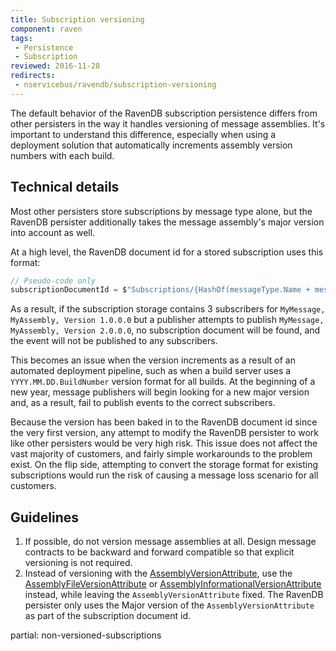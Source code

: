 ```yaml
---
title: Subscription versioning
component: raven
tags:
 - Persistence
 - Subscription
reviewed: 2016-11-28
redirects:
 - nservicebus/ravendb/subscription-versioning
---
```


The default behavior of the RavenDB subscription persistence differs from other persisters in the way it handles versioning of message assemblies. It's important to understand this difference, especially when using a deployment solution that automatically increments assembly version numbers with each build.


## Technical details

Most other persisters store subscriptions by message type alone, but the RavenDB persister additionally takes the message assembly's major version into account as well.

At a high level, the RavenDB document id for a stored subscription uses this format:

```csharp
// Pseudo-code only
subscriptionDocumentId = $"Subscriptions/{HashOf(messageType.Name + messageType.AssemblyVersion.Major)}";
```

As a result, if the subscription storage contains 3 subscribers for `MyMessage, MyAssembly, Version 1.0.0.0` but a publisher attempts to publish `MyMessage, MyAssembly, Version 2.0.0.0`, no subscription document will be found, and the event will not be published to any subscribers.

This becomes an issue when the version increments as a result of an automated deployment pipeline, such as when a build server uses a `YYYY.MM.DD.BuildNumber` version format for all builds. At the beginning of a new year, message publishers will begin looking for a new major version and, as a result, fail to publish events to the correct subscribers.

Because the version has been baked in to the RavenDB document id since the very first version, any attempt to modify the RavenDB persister to work like other persisters would be very high risk. This issue does not affect the vast majority of customers, and fairly simple workarounds to the problem exist. On the flip side, attempting to convert the storage format for existing subscriptions would run the risk of causing a message loss scenario for all customers.


## Guidelines

 1. If possible, do not version message assemblies at all. Design message contracts to be backward and forward compatible so that explicit versioning is not required.
 1. Instead of versioning with the [AssemblyVersionAttribute](https://msdn.microsoft.com/en-us/library/system.reflection.assemblyversionattribute.aspx), use the [AssemblyFileVersionAttribute](https://msdn.microsoft.com/en-us/library/system.reflection.assemblyfileversionattribute.aspx) or [AssemblyInformationalVersionAttribute](https://msdn.microsoft.com/en-us/library/system.reflection.assemblyinformationalversionattribute.aspx) instead, while leaving the `AssemblyVersionAttribute` fixed. The RavenDB persister only uses the Major version of the `AssemblyVersionAttribute` as part of the subscription document id.
 
partial: non-versioned-subscriptions

